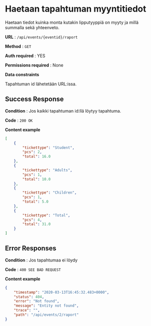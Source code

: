 # Haetaan tapahtuman myyntitiedot

Haetaan tiedot kuinka monta kutakin lipputyyppiä on myyty ja millä summalla sekä yhteenveto.

**URL** : `/api/events/{eventid}/raport`

**Method** : `GET`

**Auth required** : YES

**Permissions required** : None

**Data constraints**

Tapahtuman id lähetetään URL:issa.


## Success Response

**Condition** : Jos kaikki tapahtuman id:llä löytyy tapahtuma.

**Code** : `200 OK`

**Content example**

```json
[
    {
        "tickettype": "Student",
        "pcs": 2,
        "total": 16.0
    },
    {
        "tickettype": "Adults",
        "pcs": 1,
        "total": 10.0
    },
    {
        "tickettype": "Children",
        "pcs": 1,
        "total": 5.0
    },
    {
        "tickettype": "Total",
        "pcs": 4,
        "total": 31.0
    }    
]
```

## Error Responses

**Condition** : Jos tapahtumaa ei löydy

**Code** : `400 SEE BAD REQUEST`

**Content example**

```json
{
    "timestamp": "2020-03-13T16:45:32.483+0000",
    "status": 404,
    "error": "Not found",
    "message": "Entity not found",
    "trace": "",
    "path": "/api/events/2/raport"
}
```




